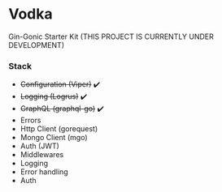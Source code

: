 # Vodka
Gin-Gonic Starter Kit (THIS PROJECT IS CURRENTLY UNDER DEVELOPMENT)

### Stack
 - ~~Configuration (Viper)~~ :heavy_check_mark:
 - ~~Logging (Logrus)~~ :heavy_check_mark:
 - ~~GraphQL (graphql-go)~~ :heavy_check_mark:
 - Errors 
 - Http Client (gorequest)
 - Mongo Client (mgo)
 - Auth (JWT)
 - Middlewares
  - Logging
  - Error handling
  - Auth
 
